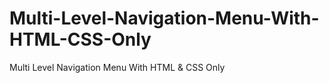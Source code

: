 # Multi-Level-Navigation-Menu-With-HTML-CSS-Only
Multi Level Navigation Menu With HTML &amp; CSS Only

